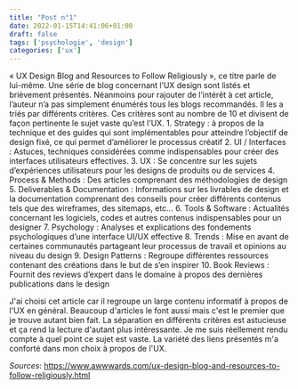 ```yaml
---
title: "Post n°1"
date: 2022-01-15T14:41:06+01:00
draft: false
tags: ['psychologie', 'design']
categories: ['ux']
---
```


« UX Design Blog and Resources to Follow Religiously », ce titre parle de lui-même. Une série de blog concernant l’UX design sont listés et brièvement présentés. Néanmoins pour rajouter de l’intérêt à cet article, l’auteur n’a pas simplement énumérés tous les blogs recommandés. Il les a triés par différents critères. Ces critères sont au nombre de 10 et divisent de façon pertinente le sujet vaste qu’est l’UX.
    1.	Strategy : à propos de la technique et des guides qui sont implémentables pour atteindre l’objectif de design fixé, ce qui permet d’améliorer le processus créatif
    2.	UI / Interfaces : Astuces, techniques considérées comme indispensables pour créer des interfaces utilisateurs effectives.
    3.	UX : Se concentre sur les sujets d’expériences utilisateurs pour les designs de produits ou de services
    4.	Process & Methods : Des articles comprenant des méthodologies de design
    5.	Deliverables & Documentation : Informations sur les livrables de design et la documentation comprenant des conseils pour créer différents contenus tels que des wireframes, des sitemaps, etc…
    6.	Tools & Software : Actualités concernant les logiciels, codes et autres contenus indispensables pour un designer
    7.	Psychology : Analyses et explications des fondements psychologiques d’une interface UI/UX effective
    8.	Trends : Mise en avant de certaines communautés partageant leur processus de travail et opinions au niveau du design
    9.	Design Patterns : Regroupe différentes ressources contenant des créations dans le but de s’en inspirer
    10.	Book Reviews : Fournit des reviews d’expert dans le domaine à propos des dernières publications dans le design

J'ai choisi cet article car il regroupe un large contenu informatif à propos de l'UX en général. Beaucoup d'articles le font aussi mais c'est le premier que je trouve autant bien fait. La séparation en différents critères est astucieuse et ça rend la lecture d'autant plus intéressante. Je me suis réellement rendu compte à quel point ce sujet est vaste. La variété des liens présentés m'a conforté dans mon choix à propos de l'UX.

*Sources*: https://www.awwwards.com/ux-design-blog-and-resources-to-follow-religiously.html
